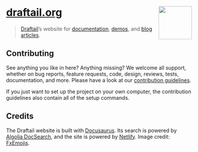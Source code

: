 # [draftail.org](https://www.draftail.org/) [<img src="https://raw.githubusercontent.com/thibaudcolas/draftail.org/main/.github/draftail-logo.svg?sanitize=true" width="90" height="90" align="right">](https://www.draftail.org/)

> [Draftail](https://www.draftail.org/)’s website for [documentation](https://www.draftail.org/docs/getting-started), [demos](https://www.draftail.org/examples), and [blog articles](https://www.draftail.org/blog/).

## Contributing

See anything you like in here? Anything missing? We welcome all support, whether on bug reports, feature requests, code, design, reviews, tests, documentation, and more. Please have a look at our [contribution guidelines](CONTRIBUTING.md).

If you just want to set up the project on your own computer, the contribution guidelines also contain all of the setup commands.

## Credits

The Draftail website is built with [Docusaurus](https://docusaurus.io/). Its search is powered by [Algolia DocSearch](https://community.algolia.com/docsearch/), and the site is powered by [Netlify](https://www.netlify.com/). Image credit: [FxEmojis](https://github.com/mozilla/fxemoji).
